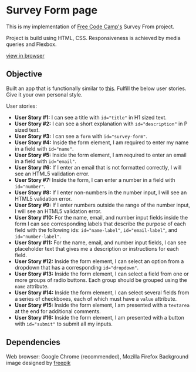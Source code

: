 # Survey Form page
This is my implementation of [Free Code Camp's](https://www.freecodecamp.org/) Survey From project.

Project is build using HTML, CSS. Responsiveness is achieved by media queries and Flexbox.

[view in browser](https://hanny21.github.io/survey_form/)

## Objective
Built an app that is functionally similar to [this](https://codepen.io/freeCodeCamp/full/VPaoNP/).
Fulfill the below user stories. Give it your own personal style.

User stories:
* __User Story #1:__ I can see a title with `id="title"` in H1 sized text.
* __User Story #2:__ I can see a short explanation with `id="description"` in P sized text.
* __User Story #3:__ I can see a `form` with `id="survey-form"`.
* __User Story #4:__ Inside the form element, I am required to enter my name in a field with `id="name"`.
* __User Story #5:__ Inside the form element, I am required to enter an email in a field with `id="email"`.
* __User Story #6:__ If I enter an email that is not formatted correctly, I will see an HTML5 validation error.
* __User Story #7:__ Inside the form, I can enter a number in a field with `id="number"`.
* __User Story #8:__ If I enter non-numbers in the number input, I will see an HTML5 validation error.
* __User Story #9:__ If I enter numbers outside the range of the number input, I will see an HTML5 validation error.
* __User Story #10:__ For the name, email, and number input fields inside the form I can see corresponding labels that describe the purpose of each field with the following ids: `id="name-label"`, `id="email-label"`, and `id="number-label"`.
* __User Story #11:__ For the name, email, and number input fields, I can see placeholder text that gives me a description or instructions for each field.
* __User Story #12:__ Inside the form element, I can select an option from a dropdown that has a corresponding `id="dropdown"`.
* __User Story #13:__ Inside the form element, I can select a field from one or more groups of radio buttons. Each group should be grouped using the `name` attribute.
* __User Story #14:__ Inside the form element, I can select several fields from a series of checkboxes, each of which must have a `value` attribute.
* __User Story #15:__ Inside the form element, I am presented with a `textarea` at the end for additional comments.
* __User Story #16:__ Inside the form element, I am presented with a button with `id="submit"` to submit all my inputs.

## Dependencies
Web browser: Google Chrome (recommended), Mozilla Firefox
Background image designed by [freepik](https://www.freepik.com/free-vector/coffee-elements-pattern_857155.htm)
